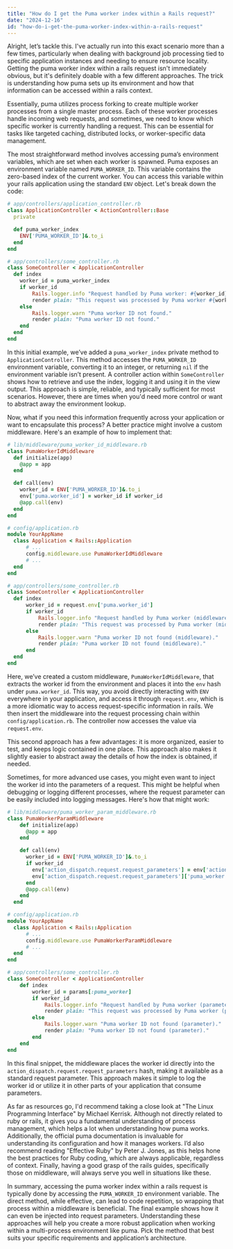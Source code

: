 ```yaml
---
title: "How do I get the Puma worker index within a Rails request?"
date: "2024-12-16"
id: "how-do-i-get-the-puma-worker-index-within-a-rails-request"
---
```


Alright, let’s tackle this. I've actually run into this exact scenario more than a few times, particularly when dealing with background job processing tied to specific application instances and needing to ensure resource locality. Getting the puma worker index within a rails request isn't immediately obvious, but it's definitely doable with a few different approaches. The trick is understanding how puma sets up its environment and how that information can be accessed within a rails context.

Essentially, puma utilizes process forking to create multiple worker processes from a single master process. Each of these worker processes handle incoming web requests, and sometimes, we need to know which specific worker is currently handling a request. This can be essential for tasks like targeted caching, distributed locks, or worker-specific data management.

The most straightforward method involves accessing puma’s environment variables, which are set when each worker is spawned. Puma exposes an environment variable named `PUMA_WORKER_ID`. This variable contains the zero-based index of the current worker. You can access this variable within your rails application using the standard `ENV` object. Let's break down the code:

```ruby
# app/controllers/application_controller.rb
class ApplicationController < ActionController::Base
  private

  def puma_worker_index
    ENV['PUMA_WORKER_ID']&.to_i
  end
end

# app/controllers/some_controller.rb
class SomeController < ApplicationController
  def index
    worker_id = puma_worker_index
    if worker_id
        Rails.logger.info "Request handled by Puma worker: #{worker_id}"
        render plain: "This request was processed by Puma worker #{worker_id}."
    else
        Rails.logger.warn "Puma worker ID not found."
        render plain: "Puma worker ID not found."
    end
  end
end
```

In this initial example, we’ve added a `puma_worker_index` private method to `ApplicationController`. This method accesses the `PUMA_WORKER_ID` environment variable, converting it to an integer, or returning `nil` if the environment variable isn’t present. A controller action within `SomeController` shows how to retrieve and use the index, logging it and using it in the view output. This approach is simple, reliable, and typically sufficient for most scenarios. However, there are times when you'd need more control or want to abstract away the environment lookup.

Now, what if you need this information frequently across your application or want to encapsulate this process? A better practice might involve a custom middleware. Here's an example of how to implement that:

```ruby
# lib/middleware/puma_worker_id_middleware.rb
class PumaWorkerIdMiddleware
  def initialize(app)
    @app = app
  end

  def call(env)
    worker_id = ENV['PUMA_WORKER_ID']&.to_i
    env['puma.worker_id'] = worker_id if worker_id
    @app.call(env)
  end
end

# config/application.rb
module YourAppName
  class Application < Rails::Application
      # ...
      config.middleware.use PumaWorkerIdMiddleware
      # ...
  end
end

# app/controllers/some_controller.rb
class SomeController < ApplicationController
  def index
      worker_id = request.env['puma.worker_id']
      if worker_id
          Rails.logger.info "Request handled by Puma worker (middleware): #{worker_id}"
          render plain: "This request was processed by Puma worker (middleware) #{worker_id}."
      else
          Rails.logger.warn "Puma worker ID not found (middleware)."
          render plain: "Puma worker ID not found (middleware)."
      end
  end
end
```

Here, we’ve created a custom middleware, `PumaWorkerIdMiddleware`, that extracts the worker id from the environment and places it into the `env` hash under `puma.worker_id`. This way, you avoid directly interacting with `ENV` everywhere in your application, and access it through `request.env`, which is a more idiomatic way to access request-specific information in rails. We then insert the middleware into the request processing chain within `config/application.rb`. The controller now accesses the value via `request.env`.

This second approach has a few advantages: it is more organized, easier to test, and keeps logic contained in one place. This approach also makes it slightly easier to abstract away the details of how the index is obtained, if needed.

Sometimes, for more advanced use cases, you might even want to inject the worker id into the parameters of a request. This might be helpful when debugging or logging different processes, where the request parameter can be easily included into logging messages. Here's how that might work:

```ruby
# lib/middleware/puma_worker_param_middleware.rb
class PumaWorkerParamMiddleware
    def initialize(app)
      @app = app
    end

    def call(env)
      worker_id = ENV['PUMA_WORKER_ID']&.to_i
      if worker_id
        env['action_dispatch.request.request_parameters'] = env['action_dispatch.request.request_parameters'] || {}
        env['action_dispatch.request.request_parameters']['puma_worker'] = worker_id
      end
      @app.call(env)
    end
  end

# config/application.rb
module YourAppName
  class Application < Rails::Application
      # ...
      config.middleware.use PumaWorkerParamMiddleware
      # ...
  end
end

# app/controllers/some_controller.rb
class SomeController < ApplicationController
    def index
        worker_id = params[:puma_worker]
        if worker_id
            Rails.logger.info "Request handled by Puma worker (parameter): #{worker_id}"
            render plain: "This request was processed by Puma worker (parameter) #{worker_id}."
        else
            Rails.logger.warn "Puma worker ID not found (parameter)."
            render plain: "Puma worker ID not found (parameter)."
        end
    end
end
```

In this final snippet, the middleware places the worker id directly into the `action_dispatch.request.request_parameters` hash, making it available as a standard request parameter. This approach makes it simple to log the worker id or utilize it in other parts of your application that consume parameters.

As far as resources go, I'd recommend taking a close look at "The Linux Programming Interface" by Michael Kerrisk. Although not directly related to ruby or rails, it gives you a fundamental understanding of process management, which helps a lot when understanding how puma works. Additionally, the official puma documentation is invaluable for understanding its configuration and how it manages workers. I’d also recommend reading "Effective Ruby" by Peter J. Jones, as this helps hone the best practices for Ruby coding, which are always applicable, regardless of context. Finally, having a good grasp of the rails guides, specifically those on middleware, will always serve you well in situations like these.

In summary, accessing the puma worker index within a rails request is typically done by accessing the `PUMA_WORKER_ID` environment variable. The direct method, while effective, can lead to code repetition, so wrapping that process within a middleware is beneficial. The final example shows how it can even be injected into request parameters. Understanding these approaches will help you create a more robust application when working within a multi-process environment like puma. Pick the method that best suits your specific requirements and application’s architecture.
